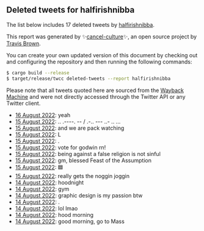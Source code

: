 ## Deleted tweets for halfirishnibba

The list below includes 17 deleted tweets by
[halfirishnibba](https://twitter.com/halfirishnibba).



This report was generated by ✨[cancel-culture](https://github.com/travisbrown/cancel-culture)✨,
an open source project by [Travis Brown](https://twitter.com/travisbrown).

You can create your own updated version of this document by checking out and configuring the
repository and then running the following commands:

```bash
$ cargo build --release
$ target/release/twcc deleted-tweets --report halfirishnibba
```

Please note that all tweets quoted here are sourced from the
[Wayback Machine](https://web.archive.org) and were not directly accessed through the Twitter API or
any Twitter client.

* [16 August 2022](https://web.archive.org/web/20220816062025/https://twitter.com/halfirishnibba/status/1559424628195561474): yeah <!--1559424628195561474-->
* [15 August 2022](https://web.archive.org/web/20220816031724/https://twitter.com/halfirishnibba/status/1559299961518432259): .. .----. -- / .-.. --- ..- .. ... <!--1559299961518432259-->
* [15 August 2022](https://web.archive.org/web/20220815205849/https://twitter.com/halfirishnibba/status/1559283286815506433): and we are pack watching <!--1559283286815506433-->
* [15 August 2022](https://web.archive.org/web/20220815202545/https://twitter.com/halfirishnibba/status/1559274964569755651): L <!--1559274964569755651-->
* [15 August 2022](https://web.archive.org/web/20220815185158/https://twitter.com/halfirishnibba/status/1559247324572000256): . <!--1559247324572000256-->
* [15 August 2022](https://web.archive.org/web/20220815140347/https://twitter.com/halfirishnibba/status/1559178902282592256): vote for godwin rn! <!--1559178902282592256-->
* [15 August 2022](https://web.archive.org/web/20220815131139/https://twitter.com/halfirishnibba/status/1559165728753958913): being against a false religion is not sinful <!--1559165728753958913-->
* [15 August 2022](https://web.archive.org/web/20220815130959/https://twitter.com/halfirishnibba/status/1559165250305400836): gm, blessed Feast of the Assumption <!--1559165250305400836-->
* [15 August 2022](https://web.archive.org/web/20220815125445/https://twitter.com/halfirishnibba/status/1559105907824418817): 🟦 <!--1559105907824418817-->
* [15 August 2022](https://web.archive.org/web/20220815115757/https://twitter.com/halfirishnibba/status/1559046152909103108): really gets the noggin joggin <!--1559046152909103108-->
* [14 August 2022](https://web.archive.org/web/20220815033318/https://twitter.com/halfirishnibba/status/1558941843072716800): hoodnight <!--1558941843072716800-->
* [14 August 2022](https://web.archive.org/web/20220814212105/https://twitter.com/halfirishnibba/status/1558926307118964744): gym <!--1558926307118964744-->
* [14 August 2022](https://web.archive.org/web/20220814232833/https://twitter.com/halfirishnibba/status/1558918894894587904): graphic design is my passion btw <!--1558918894894587904-->
* [14 August 2022](https://web.archive.org/web/20220815005459/https://twitter.com/halfirishnibba/status/1558915875285213184): . <!--1558915875285213184-->
* [14 August 2022](https://web.archive.org/web/20220814193815/https://twitter.com/halfirishnibba/status/1558900626880348161): lol lmao <!--1558900626880348161-->
* [14 August 2022](https://web.archive.org/web/20220815071647/https://twitter.com/halfirishnibba/status/1558880308812029956): hood morning <!--1558880308812029956-->
* [14 August 2022](https://web.archive.org/web/20220814103705/https://twitter.com/halfirishnibba/status/1558764438437695489): good morning, go to Mass <!--1558764438437695489-->

